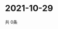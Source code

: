 # 2021-10-29
  共 0条

  <!-- BEGIN -->
  <!-- 最后更新时间Fri Oct 29 2021 14:03:21 GMT+0000 (Coordinated Universal Time) -->
  
  <!-- END -->
  
  